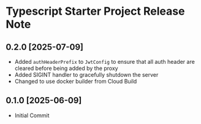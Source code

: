 # Typescript Starter Project Release Note

## 0.2.0 [2025-07-09]

* Added `authHeaderPrefix` to `JwtConfig` to ensure that all auth header
  are cleared before being added by the proxy
* Added SIGINT handler to gracefully shutdown the server
* Changed to use docker builder from Cloud Build

## 0.1.0 [2025-06-09]

* Initial Commit
